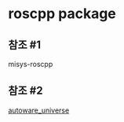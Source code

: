 # roscpp package

## 참조 #1

misys-roscpp

## 참조 #2

[autoware_universe](https://github.com/autowarefoundation/autoware_universe/tree/main)
